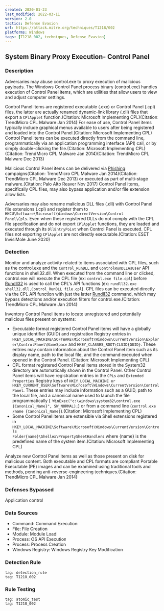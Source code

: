 ```yaml
---
created: 2020-01-23
last_modified: 2022-03-11
version: 2.0
tactics: Defense Evasion
url: https://attack.mitre.org/techniques/T1218/002
platforms: Windows
tags: [T1218_002, techniques, Defense_Evasion]
---
```


## System Binary Proxy Execution- Control Panel

### Description

Adversaries may abuse control.exe to proxy execution of malicious payloads. The Windows Control Panel process binary (control.exe) handles execution of Control Panel items, which are utilities that allow users to view and adjust computer settings.

Control Panel items are registered executable (.exe) or Control Panel (.cpl) files, the latter are actually renamed dynamic-link library (.dll) files that export a <code>CPlApplet</code> function.(Citation: Microsoft Implementing CPL)(Citation: TrendMicro CPL Malware Jan 2014) For ease of use, Control Panel items typically include graphical menus available to users after being registered and loaded into the Control Panel.(Citation: Microsoft Implementing CPL) Control Panel items can be executed directly from the command line, programmatically via an application programming interface (API) call, or by simply double-clicking the file.(Citation: Microsoft Implementing CPL) (Citation: TrendMicro CPL Malware Jan 2014)(Citation: TrendMicro CPL Malware Dec 2013)

Malicious Control Panel items can be delivered via [Phishing](https://attack.mitre.org/techniques/T1566) campaigns(Citation: TrendMicro CPL Malware Jan 2014)(Citation: TrendMicro CPL Malware Dec 2013) or executed as part of multi-stage malware.(Citation: Palo Alto Reaver Nov 2017) Control Panel items, specifically CPL files, may also bypass application and/or file extension allow lists.

Adversaries may also rename malicious DLL files (.dll) with Control Panel file extensions (.cpl) and register them to <code>HKCU\Software\Microsoft\Windows\CurrentVersion\Control Panel\Cpls</code>. Even when these registered DLLs do not comply with the CPL file specification and do not export <code>CPlApplet</code> functions, they are loaded and executed through its <code>DllEntryPoint</code> when Control Panel is executed. CPL files not exporting <code>CPlApplet</code> are not directly executable.(Citation: ESET InvisiMole June 2020)

### Detection

Monitor and analyze activity related to items associated with CPL files, such as the control.exe and the <code>Control_RunDLL</code> and <code>ControlRunDLLAsUser</code> API functions in shell32.dll. When executed from the command line or clicked, control.exe will execute the CPL file (ex: <code>control.exe file.cpl</code>) before [Rundll32](https://attack.mitre.org/techniques/T1218/011) is used to call the CPL's API functions (ex: <code>rundll32.exe shell32.dll,Control_RunDLL file.cpl</code>). CPL files can be executed directly via the CPL API function with just the latter [Rundll32](https://attack.mitre.org/techniques/T1218/011) command, which may bypass detections and/or execution filters for control.exe.(Citation: TrendMicro CPL Malware Jan 2014)

Inventory Control Panel items to locate unregistered and potentially malicious files present on systems:

* Executable format registered Control Panel items will have a globally unique identifier (GUID) and registration Registry entries in <code>HKEY_LOCAL_MACHINE\SOFTWARE\Microsoft\Windows\CurrentVersion\Explorer\ControlPanel\NameSpace</code> and <code>HKEY_CLASSES_ROOT\CLSID\{GUID}</code>. These entries may contain information about the Control Panel item such as its display name, path to the local file, and the command executed when opened in the Control Panel. (Citation: Microsoft Implementing CPL)
* CPL format registered Control Panel items stored in the System32 directory are automatically shown in the Control Panel. Other Control Panel items will have registration entries in the <code>CPLs</code> and <code>Extended Properties</code> Registry keys of <code>HKEY_LOCAL_MACHINE or HKEY_CURRENT_USER\Software\Microsoft\Windows\CurrentVersion\Control Panel</code>. These entries may include information such as a GUID, path to the local file, and a canonical name used to launch the file programmatically (<code> WinExec("c:\windows\system32\control.exe {Canonical_Name}", SW_NORMAL);</code>) or from a command line (<code>control.exe /name {Canonical_Name}</code>).(Citation: Microsoft Implementing CPL)
* Some Control Panel items are extensible via Shell extensions registered in <code>HKEY_LOCAL_MACHINE\Software\Microsoft\Windows\CurrentVersion\Controls Folder\{name}\Shellex\PropertySheetHandlers</code> where {name} is the predefined name of the system item.(Citation: Microsoft Implementing CPL)

Analyze new Control Panel items as well as those present on disk for malicious content. Both executable and CPL formats are compliant Portable Executable (PE) images and can be examined using traditional tools and methods, pending anti-reverse-engineering techniques.(Citation: TrendMicro CPL Malware Jan 2014)

### Defenses Bypassed

Application control

### Data Sources

  - Command: Command Execution
  -  File: File Creation
  -  Module: Module Load
  -  Process: OS API Execution
  -  Process: Process Creation
  -  Windows Registry: Windows Registry Key Modification
### Detection Rule

```query
tag: detection_rule
tag: T1218_002
```

### Rule Testing

```query
tag: atomic_test
tag: T1218_002
```
